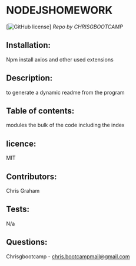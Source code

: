 
# NODEJSHOMEWORK
[![GitHub license](https://img.shields.io/badge/License-MIT-blue.svg)]
_Repo by CHRISGBOOTCAMP_
## Installation:
Npm install axios and other used extensions
## Description:
to generate a dynamic readme from the program
## Table of contents:
modules the bulk of the code including the index
## licence:
MIT
## Contributors:
Chris Graham
## Tests:
N/a
## Questions:
Chrisgbootcamp - chris.bootcampmail@gmail.com
